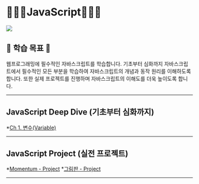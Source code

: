 # 🧑🏻‍💻JavaScript👩🏻‍💻

<img src ="https://user-images.githubusercontent.com/58673491/210299469-f0bdfa02-d812-478f-82df-e504a2db2c86.jpg">

## 🎯 학습 목표 🎯
웹프로그래밍에 필수적인 자바스크립트를 학습합니다. 기초부터 심화까지 자바스크립트에서 필수적인 모든 부분을 학습하여 자바스크립트의 개념과 동작 원리를 이해하도록 합니다. 또한 실제 프로젝트를 진행하며 자바스크립트의 이해도를 더욱 높이도록 합니다.

- - -
## JavaScript Deep Dive (기초부터 심화까지)
 *[Ch 1. 변수(Variable)](https://tropical-pasta-efb.notion.site/01-Variable-792ee943eaba4b8193724312c772d0a8)


- - -
## JavaScript Project (실전 프로젝트)
 *[Momentum - Project](https://kangdy25.github.io/StudyWithMe_Javascript/JavaScript_Momentum/index.html)
 *[그림판 - Project](https://kangdy25.github.io/StudyWithMe_Javascript/JavaScript_Paint/index.html)


- - -
